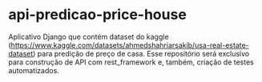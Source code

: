 # api-predicao-price-house
Aplicativo Django que contém dataset do kaggle (https://www.kaggle.com/datasets/ahmedshahriarsakib/usa-real-estate-dataset) para predição de preço de casa. Esse repositório será exclusivo para construção de API com rest_framework e, também, criação de testes automatizados.
